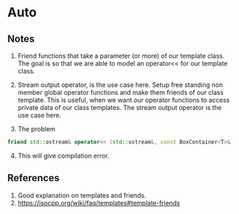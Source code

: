 # Auto

## Notes

1. Friend functions that take a parameter (or more) of our template class. The goal is so that we are able to model an operator<< for our template class. 

2. Stream output operator, is the use case here. Setup free standing non member global operator functions and make them friends of our class template. This is useful, when we want our operator functions to access private data of our class templates. The stream output operator is the use case here.

3. The problem
   
```cpp   
friend std::ostream& operator<< (std::ostream&, const BoxContainer<T>&);
```

4. This will give compilation error.

## References

1. Good explanation on templates and friends.
2. https://isocpp.org/wiki/faq/templates#template-friends


